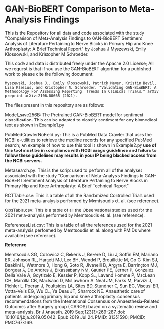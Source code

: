 # GAN-BioBERT Comparison to Meta-Analysis Findings

This is the Repository for all data and code associated with the study "Comparison of Meta-Analysis Findings to GAN-BioBERT Sentiment Analysis of Literature Pertaining to Nerve Blocks in Primary Hip and Knee Arthroplasty: A Brief Technical Report" by Joshua J Myszewski, Emily Klossowski, and Kristopher M Schroeder. 

This code and data is distributed freely under the Apache 2.0 License; All we request is that if you use the GAN-BioBERT algorithm for a published work to please cite the following document: 

    Myszewski, Joshua J., Emily Klossowski, Patrick Meyer, Kristin Bevil, Lisa Klesius, and Kristopher M. Schroeder. "Validating GAN-BioBERT: A Methodology For Assessing Reporting  Trends In Clinical Trials." arXiv preprint arXiv:2106.00665 (2021).

The files present in this repository are as follows:
    
Model_save256B: The Pretrained GAN-BioBERT model for sentiment classification. This can be adapted to classify sentiment for any biomedical text as shown in Example1.py
    
PubMedCrawlerNoField.py: This is a PubMed Data Crawler that uses the NCBI e-utilities to retrieve the medline records for any specified PubMed search; An example of how to use this tool is shown in Example2.py **use of this tool must be in compliance with NCBI usage guidelines and failure to follow these guidelines may results in your IP being blocked access from the NCBI servers.**

Metasearch.py: This is the script used to perform all of the analyses associated with the study "Comparison of Meta-Analysis Findings to GAN-BioBERT Sentiment Analysis of Literature Pertaining to Nerve Blocks in Primary Hip and Knee Arthroplasty: A Brief Technical Report"

RCTTable.csv: This is a table of all the Randomized Controlled Trials used for the 2021 meta-analysis performed by Memtsoudis et. al. (see reference).

ObsTable.csv: This is a table of all the Observational studies used for the 2021 meta-analysis performed by Memtsoudis et. al. (see reference). 

ReferencesList.csv: This is a table of all the references used for the 2021 meta-analysis performed by Memtsoudis et. al. along with PMIDs where available (see reference).




**Reference**

Memtsoudis SG, Cozowicz C, Bekeris J, Bekere D, Liu J, Soffin EM, Mariano ER, Johnson RL, Hargett MJ, Lee BH, Wendel P, Brouillette M, Go G, Kim SJ, Baaklini L, Wetmore D, Hong G, Goto R, Jivanelli B, Argyra E, Barrington MJ, Borgeat A, De Andres J, Elkassabany NM, Gautier PE, Gerner P, Gonzalez Della Valle A, Goytizolo E, Kessler P, Kopp SL, Lavand'Homme P, MacLean CH, Mantilla CB, MacIsaac D, McLawhorn A, Neal JM, Parks M, Parvizi J, Pichler L, Poeran J, Poultsides LA, Sites BD, Stundner O, Sun EC, Viscusi ER, Votta-Velis EG, Wu CL, Ya Deau JT, Sharrock NE. Anaesthetic care of patients undergoing primary hip and knee arthroplasty: consensus recommendations from the International Consensus on Anaesthesia-Related Outcomes after Surgery group (ICAROS) based on a systematic review and meta-analysis. Br J Anaesth. 2019 Sep;123(3):269-287. doi: 10.1016/j.bja.2019.05.042. Epub 2019 Jul 24. PMID: 31351590; PMCID: PMC7678169.


